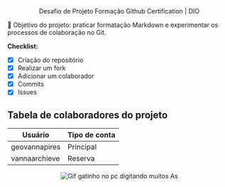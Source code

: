 <center> Desafio de Projeto Formação Github Certification | DIO </center>

🎯 Objetivo do projeto: praticar formatação Markdown e experimentar os processos de colaboração no Git.

**Checklist:**
- [x] Criação do repositório
- [x] Realizar um fork
- [x] Adicionar um colaborador
- [x] Commits
- [x] Issues

## Tabela de colaboradores do projeto

| Usuário | Tipo de conta |
| ------------- | ------------- |
| geovannapires | Principal     |
| vannaarchieve | Reserva       |

<p align="center">
  <img src="https://media.tenor.com/Mle3dtAOrfEAAAAM/cat-keyboard.gif" alt="Gif gatinho no pc digitando muitos As">
</p>
